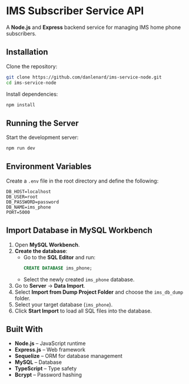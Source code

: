 # **IMS Subscriber Service API**  

A **Node.js** and **Express** backend service for managing IMS home phone subscribers.  

## **Installation**  

Clone the repository:  
```sh
git clone https://github.com/danlenard/ims-service-node.git
cd ims-service-node
```

Install dependencies:  
```sh
npm install
```

## **Running the Server**  
Start the development server:  
```sh
npm run dev
```

## **Environment Variables**  
Create a `.env` file in the root directory and define the following:  
```
DB_HOST=localhost
DB_USER=root
DB_PASSWORD=password
DB_NAME=ims_phone
PORT=5000
```

## **Import Database in MySQL Workbench**  
1. Open **MySQL Workbench**.  
2. **Create the database**:  
   - Go to the **SQL Editor** and run:  
     ```sql
     CREATE DATABASE ims_phone;
     ```
   - Select the newly created `ims_phone` database.  
3. Go to **Server** → **Data Import**.  
4. Select **Import from Dump Project Folder** and choose the `ims_db_dump` folder.  
5. Select your target database (`ims_phone`).  
6. Click **Start Import** to load all SQL files into the database. 

## **Built With**  
- **Node.js** – JavaScript runtime  
- **Express.js** – Web framework  
- **Sequelize** – ORM for database management  
- **MySQL** – Database  
- **TypeScript** – Type safety  
- **Bcrypt** – Password hashing 
